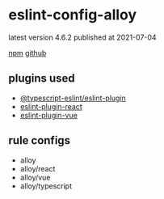 # eslint-config-alloy

latest version 4.6.2 published at 2021-07-04

[npm](https://www.npmjs.com/package/eslint-config-alloy)
[github](https://github.com/AlloyTeam/eslint-config-alloy)

## plugins used

- [@typescript-eslint/eslint-plugin](../eslint-plugin/@typescript-eslint.md)
- [eslint-plugin-react](../eslint-plugin/react.md)
- [eslint-plugin-vue](../eslint-plugin/vue.md)

## rule configs

- alloy
- alloy/react
- alloy/vue
- alloy/typescript
